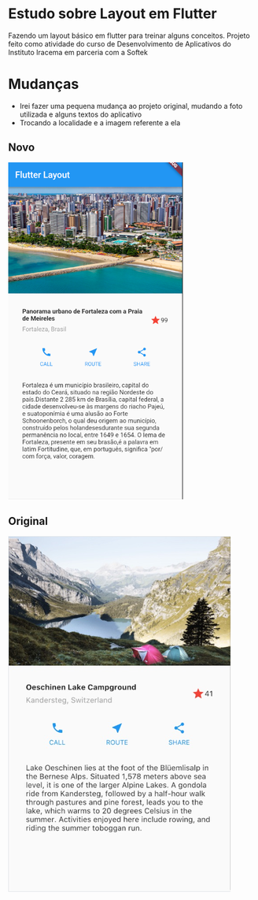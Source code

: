 # Estudo sobre Layout em Flutter
Fazendo um layout básico em flutter para treinar alguns conceitos.
Projeto feito como atividade do curso de Desenvolvimento de Aplicativos do Instituto Iracema em parceria com a Softek

# Mudanças
- Irei fazer uma pequena mudança ao projeto original, mudando a foto utilizada e alguns textos do aplicativo
- Trocando a localidade e a imagem referente a ela

## Novo
![Resultado Novo](images/Resultado_Novo.png)

## Original
![Resultado Antigo](images/Resultado_Antigo.png)

